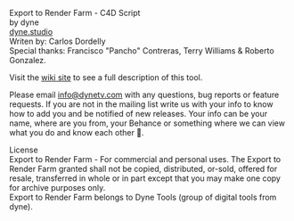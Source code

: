 Export to Render Farm - C4D Script   
by dyne   
[dyne.studio](http://dyne.studio/)   
Writen by: Carlos Dordelly   
Special thanks: Francisco "Pancho" Contreras, Terry Williams & Roberto Gonzalez.   

Visit the [wiki site](https://bitbucket.org/dynestudio/c4d-export-to-render-farm/wiki/Home) to see a full description of this tool.   

Please email info@dynetv.com with any questions, bug reports or feature requests. If you are not in the mailing list write us with your info to know how to add you and be notified of new releases.
Your info can be your name, where are you from, your Behance or something where we can view what you do and know each other 🍻.   

License   
Export to Render Farm - For commercial and personal uses. The Export to Render Farm granted shall not be copied, distributed, or-sold, offered for resale, transferred in whole or in part except that you may make one copy for archive purposes only.   
Export to Render Farm belongs to Dyne Tools (group of digital tools from dyne).